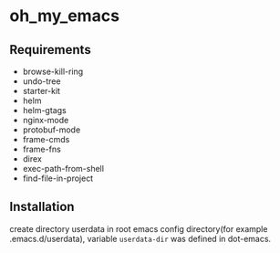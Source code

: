 oh_my_emacs
===========

## Requirements

* browse-kill-ring
* undo-tree
* starter-kit
* helm
* helm-gtags
* nginx-mode
* protobuf-mode
* frame-cmds
* frame-fns
* direx
* exec-path-from-shell
* find-file-in-project

## Installation
create directory userdata in root emacs config directory(for example .emacs.d/userdata), variable `userdata-dir` was defined in dot-emacs.